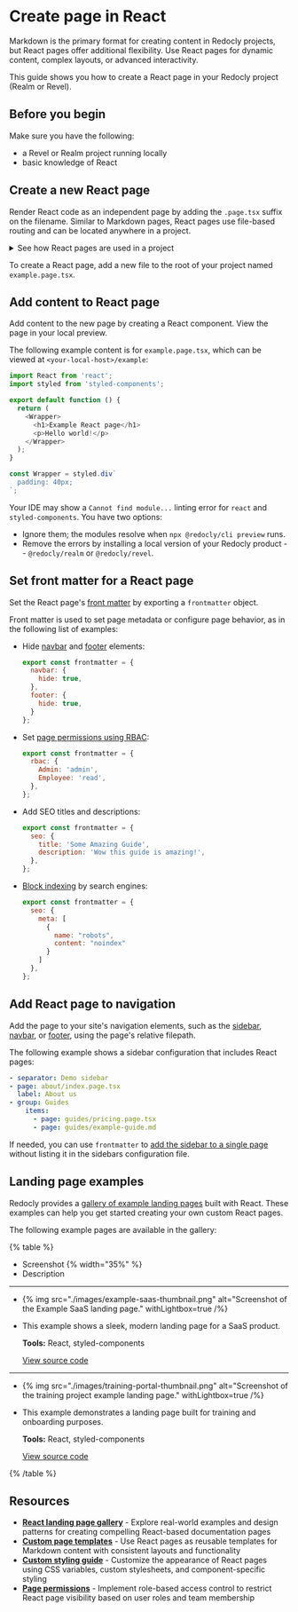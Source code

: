 # Create page in React

Markdown is the primary format for creating content in Redocly projects, but React pages offer additional flexibility.
Use React pages for dynamic content, complex layouts, or advanced interactivity.

This guide shows you how to create a React page in your Redocly project (Realm or Revel).

## Before you begin

Make sure you have the following:

- a Revel or Realm project running locally
- basic knowledge of React

## Create a new React page

Render React code as an independent page by adding the `.page.tsx` suffix on the filename.
Similar to Markdown pages, React pages use file-based routing and can be located anywhere in a project.

<details>
  <summary>See how React pages are used in a project</summary>

  It's common for projects to have both Markdown and React pages, as in the following example project structure:

  ```treeview {% title="Project with multiple page types" %}
  your-awesome-project/
  ├── @theme/
  ├── static/
  ├── guides/
  │   ├── example-guide.md
  │   └── pricing.page.tsx
  ├── about/
  │   ├── index.page.tsx
  │   └── ContactForm.tsx
  ├── index.md
  ├── redocly.yaml
  └── ...
  ```

  In this example, the `ContactForm.tsx` file defines a component imported by other pages.
  It _doesn't render as a page_ because the file doesn't have a `.page.tsx` suffix.
</details>

To create a React page, add a new file to the root of your project named `example.page.tsx`.

## Add content to React page

Add content to the new page by creating a React component.
View the page in your local preview.

The following example content is for `example.page.tsx`, which can be viewed at `<your-local-host>/example`:

```javascript {% title="example.page.tsx" %}
import React from 'react';
import styled from 'styled-components';

export default function () {
  return (
    <Wrapper>
      <h1>Example React page</h1>
      <p>Hello world!</p>
    </Wrapper>
  );
}

const Wrapper = styled.div`
  padding: 40px;
`;
```

Your IDE may show a `Cannot find module...` linting error for `react` and `styled-components`. You have two options:

- Ignore them; the modules resolve when `npx @redocly/cli preview` runs.
- Remove the errors by installing a local version of your Redocly product -- `@redocly/realm` or `@redocly/revel`.

## Set front matter for a React page

Set the React page's [front matter](../config/front-matter-config.md) by exporting a `frontmatter` object.

Front matter is used to set page metadata or configure page behavior, as in the following list of examples:

- Hide [navbar](../config/navbar.md) and [footer](../config/footer.md) elements:

    ```javascript
    export const frontmatter = {
      navbar: {
        hide: true,
      },
      footer: {
        hide: true,
      }
    };
    ```

- Set [page permissions using RBAC](../access/page-permissions.md#react-pages):

    ```javascript
    export const frontmatter = {
      rbac: {
        Admin: 'admin',
        Employee: 'read',
      },
    };
    ```

- Add SEO titles and descriptions:

    ```javascript
    export const frontmatter = {
      seo: {
        title: 'Some Amazing Guide',
        description: 'Wow this guide is amazing!',
      },
    };
    ```

- [Block indexing](../config/seo.md#control-search-indexing) by search engines:

    ```javascript
    export const frontmatter = {
      seo: {
        meta: [
          {
            name: "robots",
            content: "noindex"
          }
        ]
      },
    };
    ```

## Add React page to navigation

Add the page to your site's navigation elements, such as the [sidebar](../navigation/sidebars.md), [navbar](../config/navbar.md), or [footer](../config/footer.md), using the page's relative filepath.

The following example shows a sidebar configuration that includes React pages:

```yaml {% title="sidebars.yaml" %}
- separator: Demo sidebar
- page: about/index.page.tsx
  label: About us
- group: Guides
    items:
      - page: guides/pricing.page.tsx
      - page: guides/example-guide.md
```

If needed, you can use `frontmatter` to [add the sidebar to a single page](../config/front-matter-config.md#front-matter-only-options) without listing it in the sidebars configuration file.

## Landing page examples

Redocly provides a [gallery of example landing pages](https://github.com/Redocly/landing-page-gallery) built with React.
These examples can help you get started creating your own custom React pages.

The following example pages are available in the gallery:

{% table %}

- Screenshot {% width="35%" %}
- Description

---

- {% img
    src="./images/example-saas-thumbnail.png"
    alt="Screenshot of the Example SaaS landing page."
    withLightbox=true
  /%}
- This example shows a sleek, modern landing page for a SaaS product.

  **Tools:** React, styled-components

  [View source code](https://github.com/Redocly/landing-page-gallery/blob/main/example-saas/index.page.tsx)
---

- {% img
    src="./images/training-portal-thumbnail.png"
    alt="Screenshot of the training project example landing page."
    withLightbox=true
  /%}
- This example demonstrates a landing page built for training and onboarding purposes.

  **Tools:** React, styled-components

  [View source code](https://github.com/Redocly/landing-page-gallery/blob/main/legacy-portal/training.page.tsx)

{% /table %}

## Resources

- **[React landing page gallery](https://github.com/Redocly/landing-page-gallery)** - Explore real-world examples and design patterns for creating compelling React-based documentation pages
- **[Custom page templates](./custom-page-templates.md)** - Use React pages as reusable templates for Markdown content with consistent layouts and functionality
- **[Custom styling guide](../branding/index.md)** - Customize the appearance of React pages using CSS variables, custom stylesheets, and component-specific styling
- **[Page permissions](../access/page-permissions.md)** - Implement role-based access control to restrict React page visibility based on user roles and team membership
